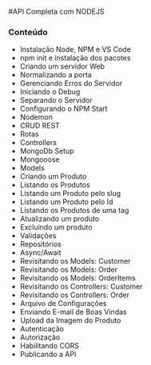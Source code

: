#API Completa com NODEJS

### Conteúdo
* Instalação Node, NPM e VS Code
* npm init e instalação dos pacotes
* Criando um servidor Web
* Normalizando a porta
* Gerenciando Erros do Servidor
* Iniciando o Debug
* Separando o Servidor
* Configurando o NPM Start
* Nodemon
* CRUD REST
* Rotas
* Controllers
* MongoDb Setup
* Mongooose
* Models
* Criando um Produto
* Listando os Produtos
* Listando um Produto pelo slug
* Listando um Produto pelo Id
* Listando os Produtos de uma tag
* Atualizando um produto
* Excluindo um produto
* Validações
* Repositórios
* Async/Await
* Revisitando os Models: Customer
* Revisitando os Models: Order
* Revisitando os Models: OrderItems
* Revisitando os Controllers: Customer
* Revisitando os Controllers: Order
* Arquivo de Configurações
* Enviando E-mail de Boas Vindas
* Upload da Imagem do Produto
* Autenticação
* Autorização
* Habilitando CORS
* Publicando a API

